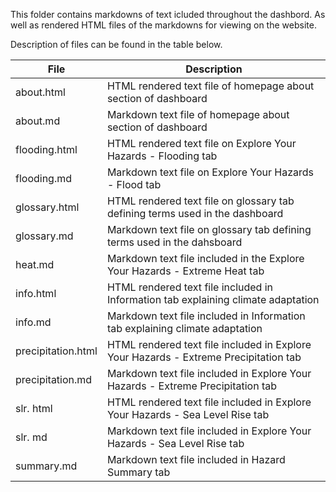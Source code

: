 This folder contains markdowns of text icluded throughout the dashbord. As well as rendered HTML files of the markdowns for viewing on the website.

Description of files can be found in the table below.

| File | Description |
|------------|-----------|
| about.html | HTML rendered text file of homepage about section of dashboard|
| about.md | Markdown text file of homepage about section of dashboard |
| flooding.html | HTML rendered text file on Explore Your Hazards - Flooding tab | 
| flooding.md | Markdown text file on Explore Your Hazards - Flood tab |
| glossary.html | HTML rendered text file on glossary tab defining terms used in the dashboard|
| glossary.md | Markdown text file on glossary tab defining terms used in the dahsboard |
| heat.md | Markdown text file included in the Explore Your Hazards - Extreme Heat tab |
| info.html | HTML rendered text file included in Information tab explaining climate adaptation |
| info.md | Markdown text file included in Information tab explaining climate adaptation |
| precipitation.html| HTML rendered text file included in Explore Your Hazards - Extreme Precipitation tab |
| precipitation.md| Markdown text file included in Explore Your Hazards - Extreme Precipitation tab |
|slr. html| HTML rendered text file included in Explore Your Hazards - Sea Level Rise tab |
|slr. md| Markdown text file included in Explore Your Hazards - Sea Level Rise tab |
|summary.md| Markdown text file included in Hazard Summary tab |
